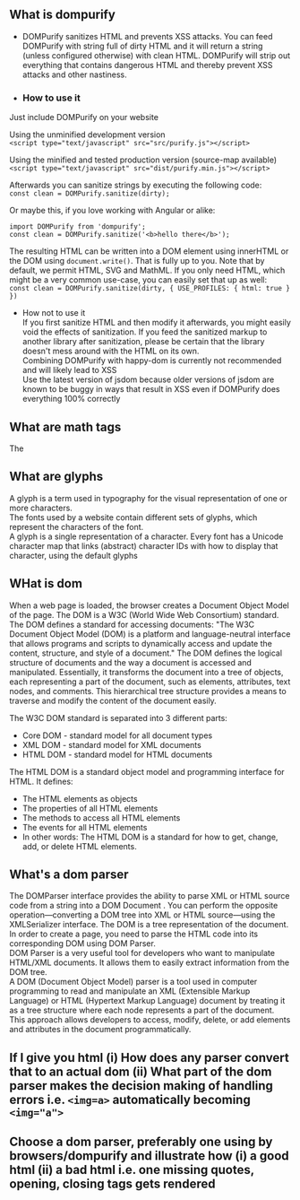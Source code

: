 ## What is dompurify
  - DOMPurify sanitizes HTML and prevents XSS attacks. You can feed DOMPurify with string full of dirty HTML and it will return a string (unless configured otherwise) with clean HTML. DOMPurify will strip out everything that contains dangerous HTML and thereby prevent XSS attacks and other nastiness.
  - ### How to use it <br>
  Just include DOMPurify on your website<br>
  
  Using the unminified development version<br>
  ```<script type="text/javascript" src="src/purify.js"></script>```<br>
  
  Using the minified and tested production version (source-map available)<br>
  ```<script type="text/javascript" src="dist/purify.min.js"></script>```<br>
  
  Afterwards you can sanitize strings by executing the following code:<br>
  ```const clean = DOMPurify.sanitize(dirty);```<br>
  
  Or maybe this, if you love working with Angular or alike:<br>
  ```
  import DOMPurify from 'dompurify';
  const clean = DOMPurify.sanitize('<b>hello there</b>');
  ```
  The resulting HTML can be written into a DOM element using innerHTML or the DOM using ```document.write()```. That is fully up to you. Note that by    default, we permit HTML, SVG and MathML. If you only need HTML, which might be a very common use-case, you can easily set that up as well:
 ``` const clean = DOMPurify.sanitize(dirty, { USE_PROFILES: { html: true } })```

  - How not to use it <br>
    If you first sanitize HTML and then modify it afterwards, you might easily void the effects of sanitization. If you feed the sanitized markup to another library after sanitization, please be certain that the library doesn't mess around with the HTML on its own.<br>
    Combining DOMPurify with happy-dom is currently not recommended and will likely lead to XSS<br>
    Use the latest version of jsdom because older versions of jsdom are known to be buggy in ways that result in XSS even if DOMPurify does everything 100% correctly


## What are math tags
The <math> MathML element is the top-level MathML element, used to write a single mathematical formula

## What are glyphs
A glyph is a term used in typography for the visual representation of one or more characters.<br>
The fonts used by a website contain different sets of glyphs, which represent the characters of the font.<br>
A glyph is a single representation of a character. Every font has a Unicode character map that links (abstract) character IDs with how to display that character, using the default glyphs<br>


## WHat is dom
When a web page is loaded, the browser creates a Document Object Model of the page.
The DOM is a W3C (World Wide Web Consortium) standard.
The DOM defines a standard for accessing documents:
"The W3C Document Object Model (DOM) is a platform and language-neutral interface that allows programs and scripts to dynamically access and update the content, structure, and style of a document."
The DOM defines the logical structure of documents and the way a document is accessed and manipulated. Essentially, it transforms the document into a tree of objects, each representing a part of the document, such as elements, attributes, text nodes, and comments. This hierarchical tree structure provides a means to traverse and modify the content of the document easily.

The W3C DOM standard is separated into 3 different parts:
- Core DOM - standard model for all document types
- XML DOM - standard model for XML documents
- HTML DOM - standard model for HTML documents

The HTML DOM is a standard object model and programming interface for HTML. It defines:
- The HTML elements as objects
- The properties of all HTML elements
- The methods to access all HTML elements
- The events for all HTML elements
- In other words: The HTML DOM is a standard for how to get, change, add, or delete HTML elements.

## What's a dom parser
The DOMParser interface provides the ability to parse XML or HTML source code from a string into a DOM Document . You can perform the opposite operation—converting a DOM tree into XML or HTML source—using the XMLSerializer interface. The DOM is a tree representation of the document. In order to create a page, you need to parse the HTML code into its corresponding DOM using DOM Parser.<br>
DOM Parser is a very useful tool for developers who want to manipulate HTML/XML documents. It allows them to easily extract information from the DOM tree.<br>
A DOM (Document Object Model) parser is a tool used in computer programming to read and manipulate an XML (Extensible Markup Language) or HTML (Hypertext Markup Language) document by treating it as a tree structure where each node represents a part of the document. This approach allows developers to access, modify, delete, or add elements and attributes in the document programmatically.


## If I give you html (i) How does any parser convert that to an actual dom (ii) What part of the dom parser makes the decision making of handling errors i.e. `<img=a>` automatically becoming `<img="a">`

## Choose a dom parser, preferably one using by browsers/dompurify and illustrate how (i) a good html (ii) a bad html i.e. one missing quotes, opening, closing tags gets rendered
